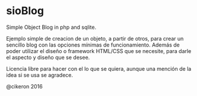 # sioBlog

Simple Object Blog in php and sqlite.

Ejemplo simple de creacion de un objeto, a partir de otros, para crear un sencillo blog con las opciones mínimas de funcionamiento.
Además de poder utilizar el diseño o framework HTML/CSS que se necesite, para darle el aspecto y diseño que se desee.

Licencia libre para hacer con el lo que se quiera, aunque una mención de la idea si se usa se agradece.

@cikeron 2016
